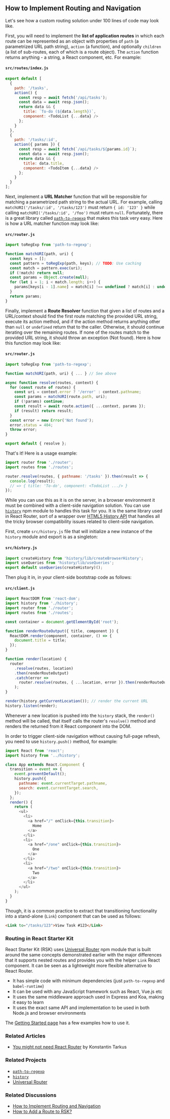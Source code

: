 ## How to Implement Routing and Navigation

Let's see how a custom routing solution under 100 lines of code may look like.

First, you will need to implement the **list of application routes** in which
each route can be represented as an object with properties of `path` (a
parametrized URL path string), `action` (a function), and optionally `children`
(a list of sub-routes, each of which is a route object). The `action` function
returns anything - a string, a React component, etc. For example:

#### `src/routes/index.js`

```js
export default [
  {
    path: '/tasks',
    action() {
      const resp = await fetch('/api/tasks');
      const data = await resp.json();
      return data && {
        title: `To-do (${data.length})`,
        component: <TodoList {...data} />
      };
    }
  },
  {
    path: '/tasks/:id',
    action({ params }) {
      const resp = await fetch(`/api/tasks/${params.id}`);
      const data = await resp.json();
      return data && {
        title: data.title,
        component: <TodoItem {...data} />
      };
    }
  }
];
```

Next, implement a **URL Matcher** function that will be responsible for matching
a parametrized path string to the actual URL. For example, calling
`matchURI('/tasks/:id', '/tasks/123')` must return `{ id: '123' }` while calling
`matchURI('/tasks/:id', '/foo')` must return `null`. Fortunately, there is a
great library called
[`path-to-regexp`](https://github.com/pillarjs/path-to-regexp) that makes this
task very easy. Here is how a URL matcher function may look like:

#### `src/router.js`

```js
import toRegExp from 'path-to-regexp';

function matchURI(path, uri) {
  const keys = [];
  const pattern = toRegExp(path, keys); // TODO: Use caching
  const match = pattern.exec(uri);
  if (!match) return null;
  const params = Object.create(null);
  for (let i = 1; i < match.length; i++) {
    params[keys[i - 1].name] = match[i] !== undefined ? match[i] : undefined;
  }
  return params;
}
```

Finally, implement a **Route Resolver** function that given a list of routes and
a URL/context should find the first route matching the provided URL string,
execute its action method, and if the action method returns anything other than
`null` or `undefined` return that to the caller. Otherwise, it should continue
iterating over the remaining routes. If none of the routes match to the provided
URL string, it should throw an exception (Not found). Here is how this function
may look like:

#### `src/router.js`

```js
import toRegExp from 'path-to-regexp';

function matchURI(path, uri) { ... } // See above

async function resolve(routes, context) {
  for (const route of routes) {
    const uri = context.error ? '/error' : context.pathname;
    const params = matchURI(route.path, uri);
    if (!params) continue;
    const result = await route.action({ ...context, params });
    if (result) return result;
  }
  const error = new Error('Not found');
  error.status = 404;
  throw error;
}

export default { resolve };
```

That's it! Here is a usage example:

```js
import router from './router';
import routes from './routes';

router.resolve(routes, { pathname: '/tasks' }).then(result => {
  console.log(result);
  // => { title: 'To-do', component: <TodoList .../> }
});
```

While you can use this as it is on the server, in a browser environment it must
be combined with a client-side navigation solution. You can use
[`history`](https://github.com/ReactTraining/history) npm module to handles this
task for you. It is the same library used in React Router, sort of a wrapper
over [HTML5 History API](https://developer.mozilla.org/docs/Web/API/History_API)
that handles all the tricky browser compatibility issues related to client-side
navigation.

First, create `src/history.js` file that will initialize a new instance of the
`history` module and export is as a singleton:

#### `src/history.js`

```js
import createHistory from 'history/lib/createBrowserHistory';
import useQueries from 'history/lib/useQueries';
export default useQueries(createHistory)();
```

Then plug it in, in your client-side bootstrap code as follows:

#### `src/client.js`

```js
import ReactDOM from 'react-dom';
import history from './history';
import router from './router';
import routes from './routes';

const container = document.getElementById('root');

function renderRouteOutput({ title, component }) {
  ReactDOM.render(component, container, () => {
    document.title = title;
  });
}

function render(location) {
  router
    .resolve(routes, location)
    .then(renderRouteOutput)
    .catch(error =>
      router.resolve(routes, { ...location, error }).then(renderRouteOutput),
    );
}

render(history.getCurrentLocation()); // render the current URL
history.listen(render);
```

Whenever a new location is pushed into the `history` stack, the `render()`
method will be called, that itself calls the router's `resolve()` method and
renders the returned from it React component into the DOM.

In order to trigger client-side navigation without causing full-page refresh,
you need to use `history.push()` method, for example:

```js
import React from 'react';
import history from '../history';

class App extends React.Component {
  transition = event => {
    event.preventDefault();
    history.push({
      pathname: event.currentTarget.pathname,
      search: event.currentTarget.search,
    });
  };
  render() {
    return (
      <ul>
        <li>
          <a href="/" onClick={this.transition}>
            Home
          </a>
        </li>
        <li>
          <a href="/one" onClick={this.transition}>
            One
          </a>
        </li>
        <li>
          <a href="/two" onClick={this.transition}>
            Two
          </a>
        </li>
      </ul>
    );
  }
}
```

Though, it is a common practice to extract that transitioning functionality into
a stand-alone (`Link`) component that can be used as follows:

```html
<Link to="/tasks/123">View Task #123</Link>
```

### Routing in React Starter Kit

React Starter Kit (RSK) uses
[Universal Router](https://github.com/kriasoft/universal-router) npm module that
is built around the same concepts demonstrated earlier with the major
differences that it supports nested routes and provides you with the helper
`Link` React component. It can be seen as a lightweight more flexible
alternative to React Router.

* It has simple code with minimum dependencies (just `path-to-regexp` and
  `babel-runtime`)
* It can be used with any JavaScript framework such as React, Vue.js etc
* It uses the same middleware approach used in Express and Koa, making it easy
  to learn
* It uses the exact same API and implementation to be used in both Node.js and
  browser environments

The
[Getting Started page](https://github.com/kriasoft/universal-router/blob/master/docs/getting-started.md)
has a few examples how to use it.

### Related Articles

* [You might not need React Router](https://medium.freecodecamp.com/you-might-not-need-react-router-38673620f3d)
  by Konstantin Tarkus

### Related Projects

* [`path-to-regexp`](https://github.com/pillarjs/path-to-regexp)
* [`history`](https://github.com/ReactTraining/history)
* [Universal Router](https://github.com/kriasoft/universal-router)

### Related Discussions

* [How to Implement Routing and Navigation](https://github.com/kriasoft/react-starter-kit/issues/748)
* [How to Add a Route to RSK?](https://github.com/kriasoft/react-starter-kit/issues/754)
